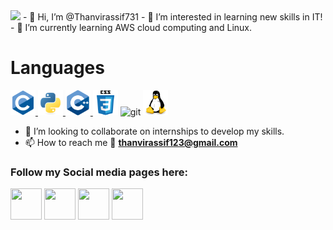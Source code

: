 <html>
<body>
<image src="https://github.com/Thanvirassif731/website-attachment-images-and-other-stuffs/blob/main/3f8bc6153428261.632f7857842e3.gif?raw=true">
- 👋 Hi, I’m @Thanvirassif731
- 👀 I’m interested in learning new skills in IT!
- 🌱 I’m currently learning AWS cloud computing and Linux.
<h1> Languages </h1>
<a href="https://www.cprogramming.com/"><img src="https://raw.githubusercontent.com/devicons/devicon/master/icons/c/c-original.svg" alt="c" width="40" height="40"/> </a>
<a href="https://www.python.org" target="_blank" rel="noreferrer"> <img src="https://raw.githubusercontent.com/devicons/devicon/master/icons/python/python-original.svg" alt="python" width="40" height="40"/> </a> 
<a href="https://www.w3schools.com/cpp/" target="_blank" rel="noreferrer"> <img src="https://raw.githubusercontent.com/devicons/devicon/master/icons/cplusplus/cplusplus-original.svg" alt="cplusplus" width="40" height="40"/> </a> 
<a href="https://www.w3schools.com/css/" target="_blank" rel="noreferrer"> <img src="https://raw.githubusercontent.com/devicons/devicon/master/icons/css3/css3-original-wordmark.svg" alt="css3" width="40" height="40"/></a>
<a><img src="https://www.vectorlogo.zone/logos/git-scm/git-scm-icon.svg" alt="git" width="40" height="40"/> </a> <a href="https://www.linux.org/" target="_blank" rel="noreferrer"> <img src="https://raw.githubusercontent.com/devicons/devicon/master/icons/linux/linux-original.svg" alt="linux" width="40" height="40"/> </a>


- 💞️ I’m looking to collaborate on internships to develop my skills.
- 📫 How to reach me 📧 <b>thanvirassif123@gmail.com</b>
<h3>Follow my Social media pages here:</h3>
        <a href="https://in.linkedin.com/in/thanvir-assif-1b3435203"><img src="https://pic.onlinewebfonts.com/svg/img_4839.png" width="50" height="50"></a>
        <a href="https://github.com/Thanvirassif731"><img src="https://cdn-icons-png.flaticon.com/512/25/25231.png" width="50" height="50"></a>
        <a href="https://www.instagram.com/iamassif275/"><img src="https://upload.wikimedia.org/wikipedia/commons/thumb/a/a5/Instagram_icon.png/2048px-Instagram_icon.png" width="50" height="50"></a>
        <a href="https://twitter.com/iamassif275"><img src="https://asgsr.org/wp-content/uploads/2020/08/409-4097837_transparent-background-twitter-logo-hd-png-download.png" width="50" height="50"></a><br>


<!---
Thanvirassif731/Thanvirassif731 is a ✨ special ✨ repository because its `README.md` (this file) appears on your GitHub profile.
You can click the Preview link to take a look at your changes.
--->
</body>
</html>
